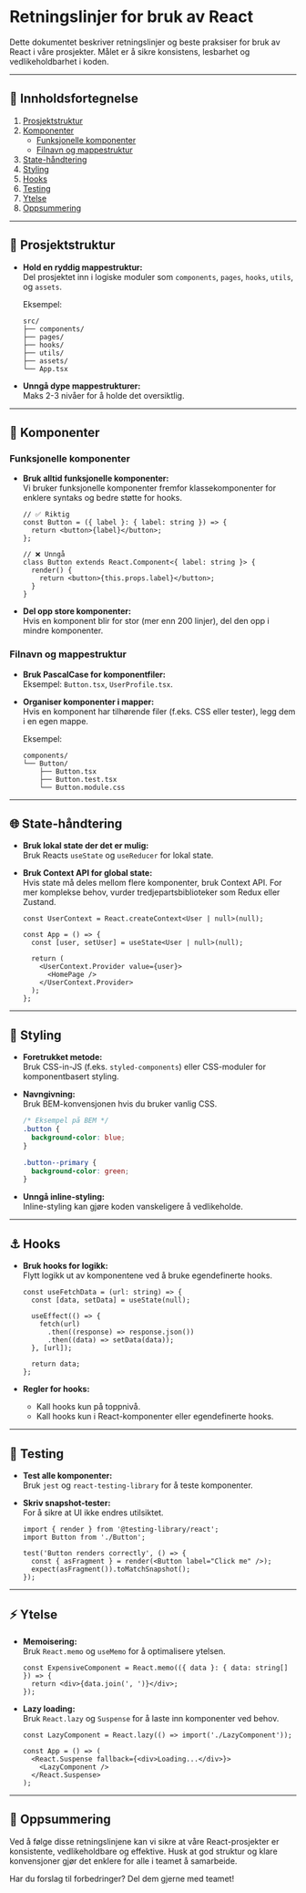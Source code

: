 # Retningslinjer for bruk av React

Dette dokumentet beskriver retningslinjer og beste praksiser for bruk av React i våre prosjekter. Målet er å sikre konsistens, lesbarhet og vedlikeholdbarhet i koden.

---

## 📑 Innholdsfortegnelse

1. [Prosjektstruktur](#-prosjektstruktur)
2. [Komponenter](#-komponenter)
   - [Funksjonelle komponenter](#funksjonelle-komponenter)
   - [Filnavn og mappestruktur](#filnavn-og-mappestruktur)
3. [State-håndtering](#-state-håndtering)
4. [Styling](#-styling)
5. [Hooks](#-hooks)
6. [Testing](#-testing)
7. [Ytelse](#-ytelse)
8. [Oppsummering](#-oppsummering)

---

## 📂 Prosjektstruktur

- **Hold en ryddig mappestruktur:**  
  Del prosjektet inn i logiske moduler som `components`, `pages`, `hooks`, `utils`, og `assets`.
  
  Eksempel:
  ```
  src/
  ├── components/
  ├── pages/
  ├── hooks/
  ├── utils/
  ├── assets/
  └── App.tsx
  ```

- **Unngå dype mappestrukturer:**  
  Maks 2-3 nivåer for å holde det oversiktlig.

---

## 🧩 Komponenter

### Funksjonelle komponenter

- **Bruk alltid funksjonelle komponenter:**  
  Vi bruker funksjonelle komponenter fremfor klassekomponenter for enklere syntaks og bedre støtte for hooks.

  ```tsx
  // ✅ Riktig
  const Button = ({ label }: { label: string }) => {
    return <button>{label}</button>;
  };

  // ❌ Unngå
  class Button extends React.Component<{ label: string }> {
    render() {
      return <button>{this.props.label}</button>;
    }
  }
  ```

- **Del opp store komponenter:**  
  Hvis en komponent blir for stor (mer enn 200 linjer), del den opp i mindre komponenter.

### Filnavn og mappestruktur

- **Bruk PascalCase for komponentfiler:**  
  Eksempel: `Button.tsx`, `UserProfile.tsx`.

- **Organiser komponenter i mapper:**  
  Hvis en komponent har tilhørende filer (f.eks. CSS eller tester), legg dem i en egen mappe.

  Eksempel:
  ```
  components/
  └── Button/
      ├── Button.tsx
      ├── Button.test.tsx
      └── Button.module.css
  ```

---

## 🌐 State-håndtering

- **Bruk lokal state der det er mulig:**  
  Bruk Reacts `useState` og `useReducer` for lokal state.

- **Bruk Context API for global state:**  
  Hvis state må deles mellom flere komponenter, bruk Context API. For mer komplekse behov, vurder tredjepartsbiblioteker som Redux eller Zustand.

  ```tsx
  const UserContext = React.createContext<User | null>(null);

  const App = () => {
    const [user, setUser] = useState<User | null>(null);

    return (
      <UserContext.Provider value={user}>
        <HomePage />
      </UserContext.Provider>
    );
  };
  ```

---

## 🎨 Styling

- **Foretrukket metode:**  
  Bruk CSS-in-JS (f.eks. `styled-components`) eller CSS-moduler for komponentbasert styling.

- **Navngivning:**  
  Bruk BEM-konvensjonen hvis du bruker vanlig CSS.

  ```css
  /* Eksempel på BEM */
  .button {
    background-color: blue;
  }

  .button--primary {
    background-color: green;
  }
  ```

- **Unngå inline-styling:**  
  Inline-styling kan gjøre koden vanskeligere å vedlikeholde.

---

## ⚓ Hooks

- **Bruk hooks for logikk:**  
  Flytt logikk ut av komponentene ved å bruke egendefinerte hooks.

  ```tsx
  const useFetchData = (url: string) => {
    const [data, setData] = useState(null);

    useEffect(() => {
      fetch(url)
        .then((response) => response.json())
        .then((data) => setData(data));
    }, [url]);

    return data;
  };
  ```

- **Regler for hooks:**  
  - Kall hooks kun på toppnivå.
  - Kall hooks kun i React-komponenter eller egendefinerte hooks.

---

## 🧪 Testing

- **Test alle komponenter:**  
  Bruk `jest` og `react-testing-library` for å teste komponenter.

- **Skriv snapshot-tester:**  
  For å sikre at UI ikke endres utilsiktet.

  ```tsx
  import { render } from '@testing-library/react';
  import Button from './Button';

  test('Button renders correctly', () => {
    const { asFragment } = render(<Button label="Click me" />);
    expect(asFragment()).toMatchSnapshot();
  });
  ```

---

## ⚡ Ytelse

- **Memoisering:**  
  Bruk `React.memo` og `useMemo` for å optimalisere ytelsen.

  ```tsx
  const ExpensiveComponent = React.memo(({ data }: { data: string[] }) => {
    return <div>{data.join(', ')}</div>;
  });
  ```

- **Lazy loading:**  
  Bruk `React.lazy` og `Suspense` for å laste inn komponenter ved behov.

  ```tsx
  const LazyComponent = React.lazy(() => import('./LazyComponent'));

  const App = () => (
    <React.Suspense fallback={<div>Loading...</div>}>
      <LazyComponent />
    </React.Suspense>
  );
  ```

---

## 🎉 Oppsummering

Ved å følge disse retningslinjene kan vi sikre at våre React-prosjekter er konsistente, vedlikeholdbare og effektive. Husk at god struktur og klare konvensjoner gjør det enklere for alle i teamet å samarbeide.

Har du forslag til forbedringer? Del dem gjerne med teamet!